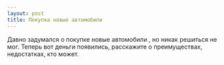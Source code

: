```yaml
---
layout: post 
title: Покупка новые автомобили 
--- 
```

Давно задумался о покупке новые автомобили , но никак решиться не мог. Теперь вот деньги появились, расскажите о преимуществах, недостатках, кто может.
